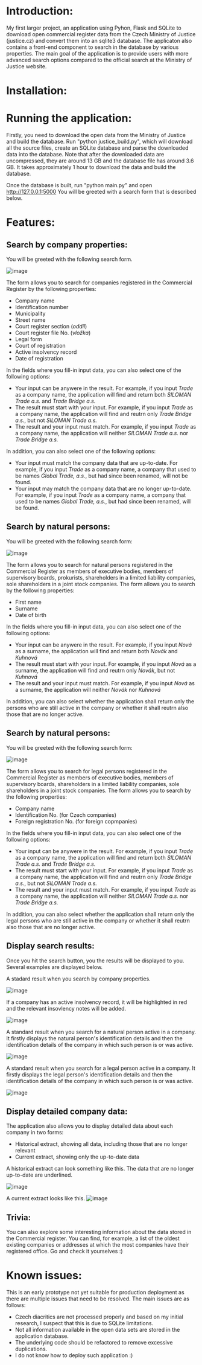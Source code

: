 <h1>Introduction:</h1>
My first larger project, an application using Pyhon, Flask and SQLite to download open commercial register data from the Czech Ministry of Justice (justice.cz) and convert them into an sqlite3 database. The applicaton also contains a front-end component to search in the database by various properties. The main goal of the application is to provide users with more advanced search options compared to the official search at the Ministry of Justice website. 

<h1>Installation:</h1>

<h1>Running the application:</h1>
Firstly, you need to download the open data from the Ministry of Justice and build the database. Run "python justice_build.py", which will download all the source files, create an SQLite database and parse the downloaded data into the database. Note that after the downloaded data are uncompressed, they are around 13 GB and the database file has around 3.6 GB. It takes approximately 1 hour to download the data and build the database.

Once the database is built, run "python main.py" and open http://127.0.0.1:5000 You will be greeted with a search form that is described below.

<h1>Features:</h1>
<h2>Search by company properties:</h2>
You will be greeted with the following search form.

![image](https://user-images.githubusercontent.com/46304018/116794252-e90da280-aacb-11eb-92aa-93cb300c2043.png)

The form allows you to search for companies registered in the Commercial Register by the following properties:
<ul>
  <li>Company name</li>
  <li>Identification number</li>
  <li>Municipality</li>
  <li>Street name</li>
  <li>Court register section (<i>oddíl</i>)</li>
  <li>Court register file No. (<i>vložka</i>)</li>
  <li>Legal form</li>
  <li>Court of registration</li>
  <li>Active insolvency record</li>
  <li>Date of registration</li>
</ul>  

In the fields where you fill-in input data, you can also select one of the following options:
<ul>
  <li>Your input can be anywere in the result. For example, if you input <i>Trade</i> as a company name, the application will find and return both <i>SILOMAN Trade a.s.</i> and <i>Trade Bridge a.s.</i> </li>
  <li>The result must start with your input. For example, if you input <i>Trade</i> as a company name, the application will find and reutrn only <i>Trade Bridge a.s.</i>, but not <i>SILOMAN Trade a.s.</i></li>
  <li>The result and your input must match. For example, if you input <i>Trade</i> as a company name, the application will neither <i>SILOMAN Trade a.s.</i> nor <i>Trade Bridge a.s.</i></li>
</ul>  

In addition, you can also select one of the following options:
<ul>
  <li>Your input must match the company data that are up-to-date. For example, if you input <i>Trade</i> as a company name, a company that used to be names <i>Global Trade, a.s.</i>, but had since been renamed, will not be found.</li>
  <li>Your input may match the company data that are no longer up-to-date. For example, if you input <i>Trade</i> as a company name, a company that used to be names <i>Global Trade, a.s.</i>, but had since been renamed, will be found.</li>
</ul>  

<h2>Search by natural persons:</h2>
You will be greeted with the following search form:

![image](https://user-images.githubusercontent.com/46304018/116795147-1dd12800-aad3-11eb-9b83-bbd9cd775090.png)

The form allows you to search for natural persons registered in the Commercial Register as members of executive bodies, members of supervisory boards, prokurists, shareholders in a limited liability companies, sole shareholders in a joint stock companies. The form allows you to search by the following properties:
<ul>
  <li>First name</li>
  <li>Surname</li>
  <li>Date of birth</li>
</ul>  

In the fields where you fill-in input data, you can also select one of the following options:
<ul>
  <li>Your input can be anywere in the result. For example, if you input <i>Nová</i> as a surname, the application will find and return both <i>Novák</i> and <i>Kuhnová</i> </li>
  <li>The result must start with your input. For example, if you input <i>Nová</i> as a surname, the application will find and reutrn only <i>Novák</i>, but not <i>Kuhnová</i></li>
  <li>The result and your input must match. For example, if you input <i>Nová</i> as a surname, the application will neither <i>Novák</i> nor <i>Kuhnová</i></li>
</ul>  

In addition, you can also select whether the application shall return only the persons who are still active in the company or whether it shall reutrn also those that are no longer active.

<h2>Search by natural persons:</h2>
You will be greeted with the following search form:

![image](https://user-images.githubusercontent.com/46304018/116795207-815b5580-aad3-11eb-856a-1fb4e0f9a831.png)

The form allows you to search for legal persons registered in the Commercial Register as members of executive bodies, members of supervisory boards, shareholders in a limited liability companies, sole shareholders in a joint stock companies. The form allows you to search by the following properties:
<ul>
  <li>Company name</li>
  <li>Identification No. (for Czech companies)</li>
  <li>Foreign registration No. (for foreign copmpanies)</li>
</ul>  

In the fields where you fill-in input data, you can also select one of the following options:
<ul>
  <li>Your input can be anywere in the result. For example, if you input <i>Trade</i> as a company name, the application will find and return both <i>SILOMAN Trade a.s.</i> and <i>Trade Bridge a.s.</i> </li>
  <li>The result must start with your input. For example, if you input <i>Trade</i> as a company name, the application will find and reutrn only <i>Trade Bridge a.s.</i>, but not <i>SILOMAN Trade a.s.</i></li>
  <li>The result and your input must match. For example, if you input <i>Trade</i> as a company name, the application will neither <i>SILOMAN Trade a.s.</i> nor <i>Trade Bridge a.s.</i></li>
</ul>  

In addition, you can also select whether the application shall return only the legal persons who are still active in the company or whether it shall reutrn also those that are no longer active.

<h2>Display search results:</h2>
Once you hit the search button, you the results will be displayed to you. Several examples are displayed below.

A stadard result when you search by company properties.

![image](https://user-images.githubusercontent.com/46304018/116795308-4c9bce00-aad4-11eb-91ee-400e3b3b8813.png)

If a company has an active insolvency record, it will be highlighted in red and the relevant insovlency notes will be added.

![image](https://user-images.githubusercontent.com/46304018/116795388-d8adf580-aad4-11eb-8e34-4db9078a56fc.png)

A standard result when you search for a natural person active in a company. It firstly displays the natural person's identification details and then the identification details of the company in which such person is or was active.

![image](https://user-images.githubusercontent.com/46304018/116795416-11e66580-aad5-11eb-86e0-1cd290f2535d.png)

A standard result when you search for a legal person active in a company. It firstly displays the legal person's identification details and then the identification details of the company in which such person is or was active.

![image](https://user-images.githubusercontent.com/46304018/116795551-2a0ab480-aad6-11eb-98b1-24ea1f9072ed.png)

<h2>Display detailed company data:</h2>
The application also allows you to display detailed data about each company in two forms:

<ul>
<li>Historical extract, showing all data, including those that are no longer relevant</li>
<li>Current extract, showing only the up-to-date data</li>
</ul>

A historical extract can look something like this. The data that are no longer up-to-date are underlined.

![image](https://user-images.githubusercontent.com/46304018/116795933-c930ab80-aad8-11eb-8254-6d6e3a4d751d.png)

A current extract looks like this.
![image](https://user-images.githubusercontent.com/46304018/116795940-d6e63100-aad8-11eb-94d4-2a4841329f56.png)

<h2>Trivia:</h2>
You can also explore some interesting information about the data stored in the Commercial register. You can find, for example, a list of the oldest existing companies or addresses at which the most companies have their registered office. Go and check it yourselves :)

<h1>Known issues:</h1>
This is an early prototype not yet suitable for production deployment as there are multiple issues that need to be resolved. The main issues are as follows:
<ul>
<li>Czech diacritics are not processed properly and based on my initial research, I suspect that this is due to SQLite limitations.</li>
<li>Not all information available in the open data sets are stored in the application database.</li>  
<li>The underlying code should be refactored to remove excessive duplications.</li>
<li>I do not know how to deploy such application :)</li>

</ul>
